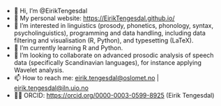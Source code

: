 - 👋 Hi, I’m @EirikTengesdal
- 🔗 My personal website: https://EirikTengesdal.github.io/
- 👀 I’m interested in linguistics (prosody, phonetics, phonology, syntax, psycholinguistics), programming and data handling, including data filtering and visualisation (R, Python), and typesetting (LaTeX).
- 🌱 I’m currently learning R and Python.
- 💞️ I’m looking to collaborate on advanced prosodic analysis of speech data (specifically Scandinavian languages), for instance applying Wavelet analysis.
- 📫 How to reach me: eirik.tengesdal@oslomet.no | eirik.tengesdal@iln.uio.no
- 👨‍🏫 ORCID: https://orcid.org/0000-0003-0599-8925 (Eirik Tengesdal)

<!---
EirikTengesdal/EirikTengesdal is a ✨ special ✨ repository because its `README.md` (this file) appears on your GitHub profile.
You can click the Preview link to take a look at your changes.
--->
